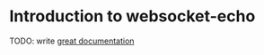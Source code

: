 # Introduction to websocket-echo

TODO: write [great documentation](http://jacobian.org/writing/what-to-write/)
